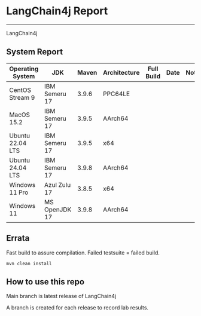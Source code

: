 # LangChain4j Report
--- 

LangChain4j

## System Report

| Operating System    | JDK       | Maven | Architecture | Full Build | Date  | Notes |
|---------------------|-----------|-------|--------------|------------|-------|-------|
| CentOS Stream 9     | IBM Semeru 17  | 3.9.6 | PPC64LE      |   |  | |
| MacOS 15.2          | IBM Semeru 17  | 3.9.5 | AArch64      |  |  | |
| Ubuntu 22.04 LTS    | IBM Semeru 17  | 3.9.5 | x64      |  |  | |
| Ubuntu 24.04 LTS    | IBM Semeru 17  | 3.9.8 | AArch64      |  | | |
| Windows 11 Pro      | Azul Zulu 17  | 3.8.5 | x64      |  |  | |
| Windows 11       | MS OpenJDK 17  | 3.9.8 | AArch64      |  |  | |


## Errata


Fast build to assure compilation. Failed testsuite = failed build.
```
mvn clean install
```

## How to use this repo

Main branch is latest release of LangChain4j

A branch is created for each release to record lab results.
